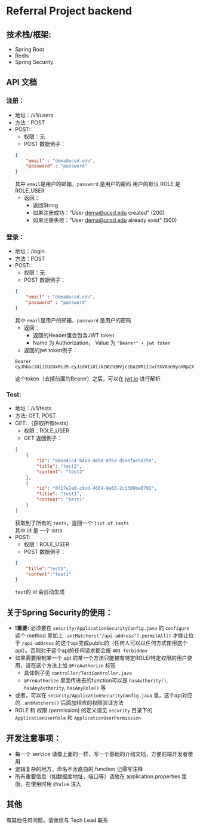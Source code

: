 # Referral Project backend  
## 技术栈/框架:
- Spring Boot
- Redis
- Spring Security

## API 文档
### 注册：
- 地址：/v1/users
- 方法：POST
- POST:
    - 权限：无
    - POST 数据例子：
    ```json
    {
        "email" : "dema@ucsd.edu",
        "password" : "password"
    }
    ```
    其中 ```email```是用户的邮箱，```password``` 是用户的密码
    用户的默认 ROLE 是 ROLE_USER 
    - 返回：
        - 返回String
        - 如果注册成功："User dema@ucsd.edu created" (200)
        - 如果注册失败："User dema@ucsd.edu already exist" (500)

### 登录：
- 地址：/login
- 方法：POST
- POST:
    - 权限：无
    - POST 数据例子：
    ```json
    {
        "email" : "dema@ucsd.edu",
        "password" : "password"
    }
    ```
    其中 ```email```是用户的邮箱，```password``` 是用户的密码
    - 返回：
        - 返回的Header里会包含JWT token
        - Name 为 Authorization， Value 为 ```"Bearer" + jwt token```
    - 返回的jwt token例子：
    ```jwt
    Bearer eyJhbGciOiJIUzUxMiJ9.eyJzdWIiOiJkZW1hQHVjc2QuZWR1IiwiYXV0aG9yaXRpZXMiOlt7ImF1dGhvcml0eSI6InRlc3Q6cmVhZCJ9LHsiYXV0aG9yaXR5IjoiUk9MRV9VU0VSIn1dLCJpYXQiOjE2MTExNTA0ODUsImV4cCI6MTYxMTY3NjgwMH0.LGJIDMPYSPVGmhsEOr5ScUAdeBV6jFT3JJZcuoABAqbCTYPHO2rN9PZjxPFeHC5ejB6WuMJFvnhcYCI3jrPkAw
    ```
    这个token（去掉前面的Bearer）之后，可以在 [jwt.io](https://jwt.io) 进行解析

### Test:
- 地址：/v1/tests
- 方法: GET, POST
- GET: （获取所有tests）
    - 权限：ROLE_USER
    - GET 返回例子：
    ```json
    [
        {
            "id": "60ea41c4-b4a3-489d-8f63-d5aefae5d759",
            "title": "test2",
            "content": "test2"
        },
        {
            "id": "0f17e2e0-c9cd-4664-8e63-2cd389be0702",
            "title": "test1",
            "content": "test1"
        }
    ]
    ```
    获取到了所有的 ```tests```，返回一个 ```list of tests```  
    其中 id 是 一个 ```UUID```  
- POST: 
    - 权限：ROLE_USER
    - POST 数据例子：
    ```json
    {
        "title":"test1",
        "content":"test1"
    }
    ```
    ```test```的 id 会自动生成


## 关于Spring Security的使用：
- **!重要:** 必须要在 ```security/ApplicationSecurityConfig.java``` 的 ```configure``` 这个 method 里加上 ```.antMatchers("/api-address").permitAll()``` 才能让位于 ```/api-address``` 的这个api变成public的（任何人可以以任何方式使用这个api）。否则对于这个api的任何请求都会报 ```403 forbidden```
- 如果需要限制某一个 api 的某一个方法只能被有特定ROLE/特定权限的用户使用，请在这个方法上加 ```@PreAuthorize``` 标签
    - 具体例子见 ```controller/TestController.java```
    - ```@PreAuthorize``` 里面传进去的function可以是 ```hasAuthority()```, ```hasAnyAuthority```,  ```hasAnyRole()``` 等
- 或者，可以在 ```security/ApplicationSecurityConfig.java``` 里，这个api对应的 ```.antMatchers()``` 后面加相应的权限验证方法
- ROLE 和 权限 (permission) 的定义请见 ```security``` 目录下的 ```ApplicationUserRole``` 和 ```ApplicationUserPermission``` 

## 开发注意事项：
- 每一个 service 请像上面的一样，写一个基础的介绍文档，方便前端开发者使用
- 逻辑复杂的地方，命名不太直白的 function 记得写注释
- 所有重要信息（如数据库地址，端口等）请放在 application.properties 里面，在使用时用 ```@Value``` 注入

## 其他
有其他任何问题，请微信与 Tech Lead 联系
